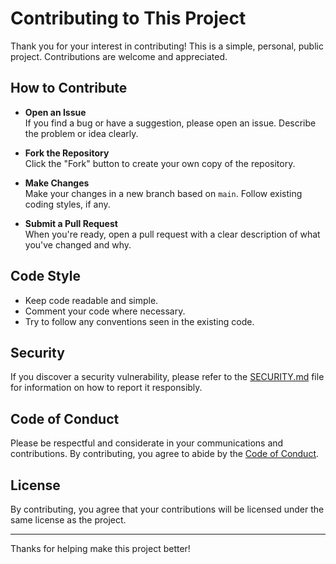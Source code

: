 <!--
SPDX-FileCopyrightText: Copyright (c) 2025 Madison Nicole Goodwin https://github.com/NicoleDev021

SPDX-License-Identifier: CC-BY-4.0
-->

# Contributing to This Project

Thank you for your interest in contributing! This is a simple, personal, public project. Contributions are welcome and appreciated.

## How to Contribute

- **Open an Issue**  
  If you find a bug or have a suggestion, please open an issue. Describe the problem or idea clearly.

- **Fork the Repository**  
  Click the "Fork" button to create your own copy of the repository.

- **Make Changes**  
  Make your changes in a new branch based on `main`. Follow existing coding styles, if any.

- **Submit a Pull Request**  
  When you're ready, open a pull request with a clear description of what you've changed and why.

## Code Style

- Keep code readable and simple.
- Comment your code where necessary.
- Try to follow any conventions seen in the existing code.

## Security

If you discover a security vulnerability, please refer to the [SECURITY.md](./SECURITY.md) file for information on how to report it responsibly.

## Code of Conduct

Please be respectful and considerate in your communications and contributions. By contributing, you agree to abide by the [Code of Conduct](./CODE_OF_CONDUCT.md).

## License

By contributing, you agree that your contributions will be licensed under the same license as the project.

---

Thanks for helping make this project better!
